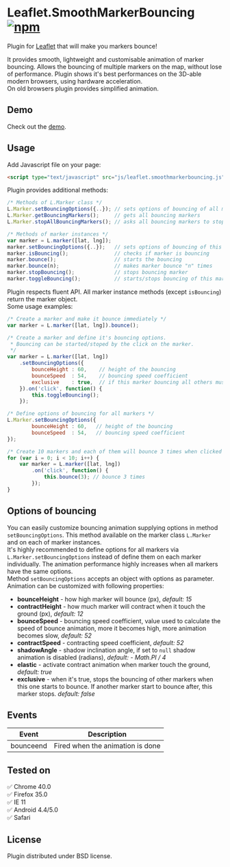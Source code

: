 Leaflet.SmoothMarkerBouncing [![npm](https://img.shields.io/npm/v/leaflet.smooth_marker_bouncing.svg)](http://npm.im/leaflet.smooth_marker_bouncing) 
============================
Plugin for [Leaflet](http://leafletjs.com/) that will make you markers bounce!

It provides smooth, lightweight and customisable animation of marker bouncing.
Allows the bouncing of multiple markers on the map, without lose of performance.
Plugin shows it's best performances on the 3D-able modern browsers, using hardware acceleration.  
On old browsers plugin provides simplified animation.

Demo
----
Check out the [demo](http://hosuaby.github.io/Leaflet.SmoothMarkerBouncing/).

Usage
-----
Add Javascript file on your page:
```html
<script type="text/javascript" src="js/leaflet.smoothmarkerbouncing.js" />
```
Plugin provides additional methods:
```javascript
/* Methods of L.Marker class */
L.Marker.setBouncingOptions({..}); // sets options of bouncing of all markers
L.Marker.getBouncingMarkers();     // gets all bouncing markers
L.Marker.stopAllBouncingMarkers(); // asks all bouncing markers to stop

/* Methods of marker instances */
var marker = L.marker([lat, lng]);
marker.setBouncingOptions({..});   // sets options of bouncing of this marker
marker.isBouncing();               // checks if marker is bouncing
marker.bounce();                   // starts the bouncing
marker.bounce(n);                  // makes marker bounce "n" times
marker.stopBouncing();             // stops bouncing marker
marker.toggleBouncing();           // starts/stops bouncing of this marker
```
Plugin respects fluent API. All marker instance methods (except `isBouncing`) return the marker object.  
Some usage examples:
```javascript
/* Create a marker and make it bounce immediately */
var marker = L.marker([lat, lng]).bounce();

/* Create a marker and define it's bouncing options.
 * Bouncing can be started/stoped by the click on the marker.
 */
var marker = L.marker([lat, lng])
    .setBouncingOptions({
        bounceHeight : 60,    // height of the bouncing
        bounceSpeed  : 54,    // bouncing speed coefficient
        exclusive    : true,  // if this marker bouncing all others must stop
    }).on('click', function() {
        this.toggleBouncing();
    });

/* Define options of bouncing for all markers */
L.Marker.setBouncingOptions({
        bounceHeight : 60,   // height of the bouncing
        bounceSpeed  : 54,   // bouncing speed coefficient
});

/* Create 10 markers and each of them will bounce 3 times when clicked */
for (var i = 0; i < 10; i++) {
    var marker = L.marker([lat, lng])
        .on('click', function() {
            this.bounce(3); // bounce 3 times
        });
}
```

Options of bouncing
----------------
You can easily customize bouncing animation supplying options in method `setBouncingOptions`. This method available on the marker class `L.Marker` and on each of marker instances.  
It's highly recommended to define options for all markers via `L.Marker.setBouncingOptions` instead of define them on each marker individually. The animation performance highly increases when all markers have the same options.  
Method `setBouncingOptions` accepts an object with options as parameter. Animation can be customized with following properties:
- **bounceHeight** - how high marker will bounce (px), *default: 15*
- **contractHeight** - how much marker will contract when it touch the ground (px), *default: 12*
- **bounceSpeed** - bouncing speed coefficient, value used to calculate the speed of bounce animation, more it becomes high, more animation becomes slow, *default: 52*
- **contractSpeed** - contracting speed coefficient, *default: 52*
- **shadowAngle** - shadow inclination angle, if set to `null` shadow animation is disabled (radians), *default: - Math.PI / 4*
- **elastic** - activate contract animation when marker touch the ground, *default: true*
- **exclusive** - when it's true, stops the bouncing of other markers when this one starts to bounce. If another marker start to bounce after, this marker stops. *default: false*

Events
----------------
|Event|Description|
|---|---|
|bounceend|Fired when the animation is done|

Tested on
---------
:white_check_mark: Chrome 40.0  
:white_check_mark: Firefox 35.0  
:white_check_mark: IE 11  
:white_check_mark: Android 4.4/5.0  
:white_check_mark: Safari

License
-------
Plugin distributed under BSD license.
